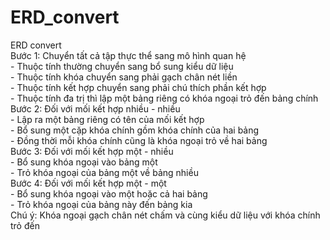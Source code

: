 # ERD_convert
<p>ERD convert</br>
Bước 1: Chuyển tất cả tập thực thể sang mô hình quan hệ</br>
- Thuộc tính thường chuyển sang bổ sung kiểu dữ liệu</br>
- Thuộc tính khóa chuyển sang phải gạch chân nét liền</br>
- Thuộc tính kết hợp chuyển sang phải chú thích phần kết hợp</br>
- Thuộc tính đa trị thì lập một bảng riêng có khóa ngoại trỏ đến bảng chính</br>
Bước 2: Đối với mối kết hợp nhiều - nhiều</br>
- Lập ra một bảng riêng có tên của mối kết hợp</br>
- Bổ sung một cặp khóa chính gồm khóa chính của hai bảng</br>
- Đồng thời mỗi khóa chính cũng là khóa ngoại trỏ về hai bảng</br>
Bước 3: Đối với mối kết hợp một - nhiều</br>
- Bổ sung khóa ngoại vào bảng một</br>
- Trỏ khóa ngoại của bảng một về bảng nhiều</br>
Bước 4: Đối với mối kết hợp một - một</br>
- Bổ sung khóa ngoại vào một hoặc cả hai bảng</br>
- Trỏ khóa ngoại của bảng này đến bảng kia</br>
Chú ý: Khóa ngoại gạch chân nét chấm và cùng kiểu dữ liệu với khóa chính trỏ đến
</p>
